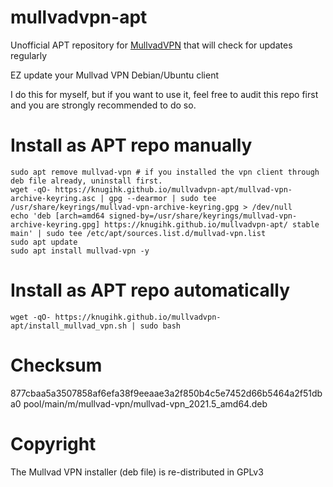 # mullvadvpn-apt
Unofficial APT repository for [MullvadVPN](https://github.com/mullvad/mullvadvpn-app) that will check for updates regularly

EZ update your Mullvad VPN Debian/Ubuntu client

I do this for myself, but if you want to use it, feel free to audit this repo first and you are strongly recommended to do so.

# Install as APT repo manually
```shell
sudo apt remove mullvad-vpn # if you installed the vpn client through deb file already, uninstall first.
wget -qO- https://knugihk.github.io/mullvadvpn-apt/mullvad-vpn-archive-keyring.asc | gpg --dearmor | sudo tee /usr/share/keyrings/mullvad-vpn-archive-keyring.gpg > /dev/null
echo 'deb [arch=amd64 signed-by=/usr/share/keyrings/mullvad-vpn-archive-keyring.gpg] https://knugihk.github.io/mullvadvpn-apt/ stable main' | sudo tee /etc/apt/sources.list.d/mullvad-vpn.list
sudo apt update
sudo apt install mullvad-vpn -y
```

# Install as APT repo automatically
```shell
wget -qO- https://knugihk.github.io/mullvadvpn-apt/install_mullvad_vpn.sh | sudo bash
```

# Checksum
877cbaa5a3507858af6efa38f9eeaae3a2f850b4c5e7452d66b5464a2f51dba0  pool/main/m/mullvad-vpn/mullvad-vpn_2021.5_amd64.deb

# Copyright
The Mullvad VPN installer (deb file) is re-distributed in GPLv3

